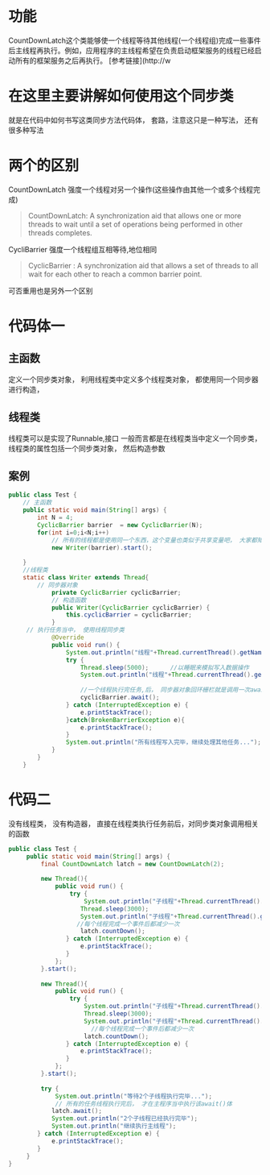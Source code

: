 # 功能
CountDownLatch这个类能够使一个线程等待其他线程(一个线程组)完成一些事件后主线程再执行。例如，应用程序的主线程希望在负责启动框架服务的线程已经启动所有的框架服务之后再执行。
[参考链接](http://w

# 在这里主要讲解如何使用这个同步类

就是在代码中如何书写这类同步方法代码体，
套路，注意这只是一种写法， 还有很多种写法


# 两个的区别
CountDownLatch 强度一个线程对另一个操作(这些操作由其他一个或多个线程完成)
>CountDownLatch: A synchronization aid that allows one or more threads to wait until a set of operations being performed in other threads completes.
 
CycliBarrier  强度一个线程组互相等待,地位相同
>CyclicBarrier : A synchronization aid that allows a set of threads to all wait for each other to reach a common barrier point.

可否重用也是另外一个区别


# 代码体一
## 主函数
定义一个同步类对象， 利用线程类中定义多个线程类对象， 都使用同一个同步器进行构造，

## 线程类 
线程类可以是实现了Runnable,接口
一般而言都是在线程类当中定义一个同步类， 线程类的属性包括一个同步类对象， 然后构造参数




## 案例
```java
public class Test {
    // 主函数
    public static void main(String[] args) {
        int N = 4;
        CyclicBarrier barrier  = new CyclicBarrier(N);
        for(int i=0;i<N;i++)
            // 所有的线程都是使用同一个东西，这个变量也类似于共享变量吧， 大家都知道这个类的存在
            new Writer(barrier).start();
        
    }
    //线程类
    static class Writer extends Thread{
        // 同步器对象
            private CyclicBarrier cyclicBarrier;
            // 构造函数
            public Writer(CyclicBarrier cyclicBarrier) {
                this.cyclicBarrier = cyclicBarrier;
            }
     // 执行任务当中， 使用线程同步类
            @Override
            public void run() {
                System.out.println("线程"+Thread.currentThread().getName()+"正在写入数据...");
                try {
                    Thread.sleep(5000);      //以睡眠来模拟写入数据操作
                    System.out.println("线程"+Thread.currentThread().getName()+"写入数据完毕，等待其他线程写入完毕");
                    
                    //一个线程执行完任务,后， 同步器对象回环栅栏就是调用一次await(), 表示当前线程进入等待状态
                    cyclicBarrier.await();
                } catch (InterruptedException e) {
                    e.printStackTrace();
                }catch(BrokenBarrierException e){
                    e.printStackTrace();
                }
                System.out.println("所有线程写入完毕，继续处理其他任务...");
            }
        }
    }
```

# 代码二

没有线程类， 没有构造器， 直接在线程类执行任务前后，对同步类对象调用相关的函数
```java
public class Test {
     public static void main(String[] args) {   
         final CountDownLatch latch = new CountDownLatch(2);
          
         new Thread(){
             public void run() {
                 try {
                     System.out.println("子线程"+Thread.currentThread().getName()+"正在执行");
                    Thread.sleep(3000);
                    System.out.println("子线程"+Thread.currentThread().getName()+"执行完毕");
                   //每个线程完成一个事件后都减少一次
                    latch.countDown();
                } catch (InterruptedException e) {
                    e.printStackTrace();
                }
             };
         }.start();
          
         new Thread(){
             public void run() {
                 try {
                     System.out.println("子线程"+Thread.currentThread().getName()+"正在执行");
                     Thread.sleep(3000);
                     System.out.println("子线程"+Thread.currentThread().getName()+"执行完毕");
                       //每个线程完成一个事件后都减少一次
                     latch.countDown();
                } catch (InterruptedException e) {
                    e.printStackTrace();
                }
             };
         }.start();
          
         try {
             System.out.println("等待2个子线程执行完毕...");
             // 所有的任务线程执行完后， 才在主程序当中执行该await()体
            latch.await();
            System.out.println("2个子线程已经执行完毕");
            System.out.println("继续执行主线程");
        } catch (InterruptedException e) {
            e.printStackTrace();
        }
     }
}
```

